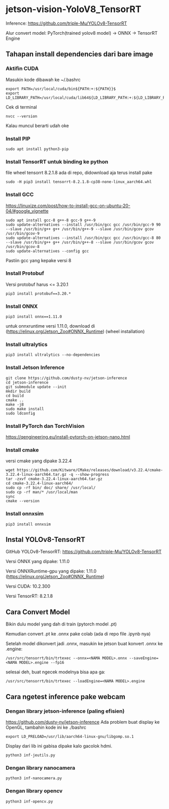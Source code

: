 # jetson-vision-YoloV8_TensorRT
Inference: https://github.com/triple-Mu/YOLOv8-TensorRT

Alur convert model:  PyTorch(trained yolov8 model) -> ONNX -> TensorRT Engine

## Tahapan install dependencies dari bare image
### Aktifin CUDA
Masukin kode dibawah ke ~/.bashrc
```
export PATH=/usr/local/cuda/bin${PATH:+:${PATH}}$ 
export LD_LIBRARY_PATH=/usr/local/cuda/lib64${LD_LIBRARY_PATH:+:${LD_LIBRARY_PATH}}
```
Cek di terminal
```
nvcc --version
```
Kalau muncul berarti udah oke
### Install PIP
```
sudo apt install python3-pip
```
### Install TensorRT untuk binding ke python
file wheel tensorrt 8.2.1.8 ada di repo, didownload aja terus install pake
```
sudo -H pip3 install tensorrt-8.2.1.8-cp38-none-linux_aarch64.whl
```
### Install GCC
https://linuxize.com/post/how-to-install-gcc-on-ubuntu-20-04/#google_vignette
```
sudo apt install gcc-8 g++-8 gcc-9 g++-9
sudo update-alternatives --install /usr/bin/gcc gcc /usr/bin/gcc-9 90 --slave /usr/bin/g++ g++ /usr/bin/g++-9 --slave /usr/bin/gcov gcov /usr/bin/gcov-9
sudo update-alternatives --install /usr/bin/gcc gcc /usr/bin/gcc-8 80 --slave /usr/bin/g++ g++ /usr/bin/g++-8 --slave /usr/bin/gcov gcov /usr/bin/gcov-8
sudo update-alternatives --config gcc
```
Pastiin gcc yang kepake versi 8
### Install Protobuf
Versi protobuf harus <= 3.20.1
```
pip3 install protobuf==3.20.*
```
### Install ONNX
```
pip3 install onnx==1.11.0
```
untuk onnxruntime versi 1.11.0, download di (https://elinux.org/Jetson_Zoo#ONNX_Runtime) (wheel installation)
### Install ultralytics
```
pip3 install ultralytics --no-dependencies
```
### Install Jetson Inference
```
git clone https://github.com/dusty-nv/jetson-inference
cd jetson-inference
git submodule update --init
mkdir build
cd build
cmake ..
make -j8
sudo make install
sudo ldconfig
```
### Install PyTorch dan TorchVision
https://qengineering.eu/install-pytorch-on-jetson-nano.html
### Install cmake
versi cmake yang dipake 3.22.4
```
wget https://github.com/Kitware/CMake/releases/download/v3.22.4/cmake-3.22.4-linux-aarch64.tar.gz -q --show-progress 
tar -zxvf cmake-3.22.4-linux-aarch64.tar.gz 
cd cmake-3.22.4-linux-aarch64/
sudo cp -rf bin/ doc/ share/ /usr/local/
sudo cp -rf man/* /usr/local/man
sync
cmake --version 
```
### Install onnxsim
```
pip3 install onnxsim
```

## Instal YOLOv8-TensorRT
GitHub YOLOv8-TensorRT: https://github.com/triple-Mu/YOLOv8-TensorRT

Versi ONNX yang dipake: 1.11.0

Versi ONNXRuntime-gpu yang dipake: 1.11.0 (https://elinux.org/Jetson_Zoo#ONNX_Runtime)

Versi CUDA: 10.2.300

Versi TensorRT: 8.2.1.8

## Cara Convert Model
Bikin dulu model yang dah di train (pytorch model .pt)

Kemudian convert .pt ke .onnx pake colab (ada di repo file .ipynb nya)

Setelah model dikonvert jadi .onnx, masukin ke jetson buat konvert .onnx ke .engine:
```
/usr/src/tensorrt/bin/trtexec --onnx=<NAMA MODEL>.onnx --saveEngine=<NAMA MODEL>.engine --fp16
```

selesai deh, buat ngecek modelnya bisa apa ga:
```
/usr/src/tensorrt/bin/trtexec --loadEngine=<NAMA MODEL>.engine
```

## Cara ngetest inference pake webcam

### Dengan library jetson-inference (paling efisien)
https://github.com/dusty-nv/jetson-inference
Ada problem buat display ke OpenGL, tambahin kode ini ke ./bashrc
```
export LD_PRELOAD=/usr/lib/aarch64-linux-gnu/libgomp.so.1
```
Display dari lib ini gabisa dipake kalo gacolok hdmi.
```
python3 inf-jeutils.py
```

### Dengan library nanocamera
```
python3 inf-nanocamera.py
```
### Dengan library opencv
```
python3 inf-opencv.py
```
